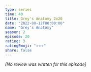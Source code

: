 ```yaml
---
type: series
time: 40
title: Grey's Anatomy 2x20
date: "2022-08-12T00:00:00"
name: "Grey's Anatomy"
season: 2
episode: 20
rating: 3
ratingEmoji: "⭐️⭐️⭐️"
share: false
---
```


_[No review was written for this episode]_

